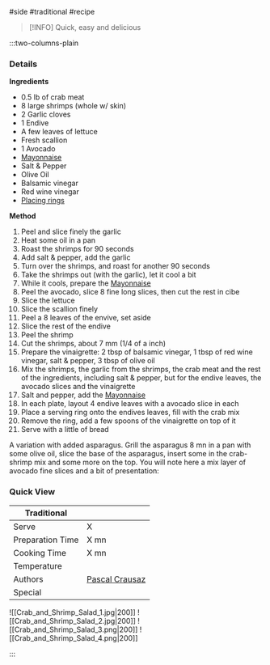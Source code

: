 #side #traditional #recipe

> [!INFO]
> Quick, easy and delicious

:::two-columns-plain

### Details
**Ingredients**

- 0.5 lb of crab meat
- 8 large shrimps (whole w/ skin)
- 2 Garlic cloves
- 1 Endive
- A few leaves of lettuce
- Fresh scallion
- 1 Avocado
- [Mayonnaise](/wiki/pages/createpage.action?spaceKey=miam&title=Mayonnaise&linkCreation=true&fromPageId=430048)
- Salt & Pepper
- Olive Oil
- Balsamic vinegar
- Red wine vinegar
- [Placing rings](http://www.amazon.com/HIC-Seamless-Stainless-Steel-3-5-Inch/dp/B00428M7RU/ref=pd_sim_sbs_k_6?ie=UTF8&refRID=10QJFRGV9TW67V972BJ2)


**Method**

1. Peel and slice finely the garlic
2. Heat some oil in a pan
3. Roast the shrimps for 90 seconds
4. Add salt & pepper, add the garlic
5. Turn over the shrimps, and roast for another 90 seconds
6. Take the shrimps out (with the garlic), let it cool a bit
7. While it cools, prepare the [Mayonnaise](/wiki/pages/createpage.action?spaceKey=miam&title=Mayonnaise&linkCreation=true&fromPageId=430048)
8. Peel the avocado, slice 8 fine long slices, then cut the rest in cibe
9. Slice the lettuce
10. Slice the scallion finely
11. Peel a 8 leaves of the envive, set aside
12. Slice the rest of the endive
13. Peel the shrimp
14. Cut the shrimps, about 7 mm (1/4 of a inch)
15. Prepare the vinaigrette: 2 tbsp of balsamic vinegar, 1 tbsp of red wine vinegar, salt & pepper, 3 tbsp of olive oil
16. Mix the shrimps, the garlic from the shrimps, the crab meat and the rest of the ingredients, including salt & pepper, but for the endive leaves, the avocado slices and the vinaigrette
17. Salt and pepper, add the [Mayonnaise](/wiki/pages/createpage.action?spaceKey=miam&title=Mayonnaise&linkCreation=true&fromPageId=430048)
18. In each plate, layout 4 endive leaves with a avocado slice in each
19. Place a serving ring onto the endives leaves, fill with the crab mix
20. Remove the ring, add a few spoons of the vinaigrette on top of it
21. Serve with a little of bread




A variation with added asparagus. Grill the asparagus 8 mn in a pan with some olive oil, slice the base of the asparagus, insert some in the crab-shrimp mix and some more on the top. You will note here a mix layer of avocado fine slices and a bit of presentation:




### Quick View
| Traditional      |                                                |
| ---------------- | ---------------------------------------------- |
| Serve            | X                                              |
| Preparation Time | X mn                                           |
| Cooking Time     | X mn                                           |
| Temperature      |                                                |
| Authors          | [Pascal Crausaz](mailto:pascal@askpascal.com)  |
| Special          |                                                |

![[Crab_and_Shrimp_Salad_1.jpg|200]]
![[Crab_and_Shrimp_Salad_2.jpg|200]]
![[Crab_and_Shrimp_Salad_3.png|200]]
![[Crab_and_Shrimp_Salad_4.png|200]]

:::

